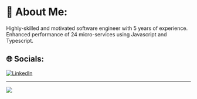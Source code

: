 # 💫 About Me:
Highly-skilled and motivated software engineer with 5 years of experience.<br>Enhanced performance of 24 micro-services using Javascript and Typescript.


## 🌐 Socials:
[![LinkedIn](https://img.shields.io/badge/LinkedIn-%230077B5.svg?logo=linkedin&logoColor=white)](https://linkedin.com/in/josevitorjr) 

---
[![](https://visitcount.itsvg.in/api?id=josevitorjr&icon=0&color=0)](https://visitcount.itsvg.in)

<!-- Proudly created with GPRM ( https://gprm.itsvg.in ) -->
